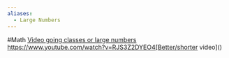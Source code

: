 ```yaml
---
aliases:
  - Large Numbers
---
```

#Math 
[Video going classes or large numbers](https://www.youtube.com/watch?v=5hfkzo_ojGE)
https://www.youtube.com/watch?v=RJS3Z2DYEO4[Better/shorter video]()